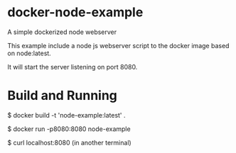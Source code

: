 # docker-node-example
A simple dockerized node webserver

This example include a node js webserver script to the docker image based on node:latest.

It will start the server listening on port 8080.

# Build and Running

$ docker build -t 'node-example:latest' .

$ docker run -p8080:8080 node-example

$ curl localhost:8080 (in another terminal)




